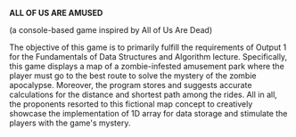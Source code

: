 **ALL OF US ARE AMUSED**

(a console-based game inspired by All of Us Are Dead)

The objective of this game is to primarily fulfill the
requirements of Output 1 for the Fundamentals of Data
Structures and Algorithm lecture. Specifically, this game displays
a map of a zombie-infested amusement park where the player
must go to the best route to solve the mystery of the zombie
apocalypse. Moreover, the program stores and suggests
accurate calculations for the distance and shortest path
among the rides. All in all, the proponents resorted to this
fictional map concept to creatively showcase the
implementation of 1D array for data storage and stimulate the
players with the game's mystery.
